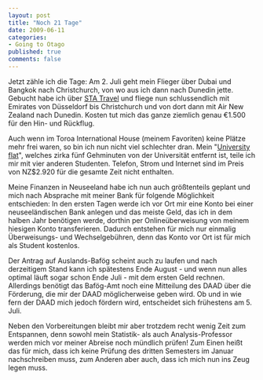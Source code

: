 ```yaml
--- 
layout: post
title: "Noch 21 Tage"
date: 2009-06-11
categories: 
- Going to Otago
published: true
comments: false
---
```

Jetzt zähle ich die Tage: Am 2. Juli geht mein Flieger über Dubai und Bangkok nach Christchurch, von wo aus ich dann nach Dunedin jette. Gebucht habe ich über [STA Travel](http://www.statravel.de/cps/rde/xchg/de_division_web_live/) und fliege nun schlussendlich mit Emirates von Düsseldorf bis Christchurch und von dort dann mit Air New Zealand nach Dunedin. Kosten tut mich das ganze ziemlich genau €1.500 für den Hin- und Rückflug.

<!-- more -->

Auch wenn im Toroa International House (meinem Favoriten) keine Plätze mehr frei waren, so bin ich nun nicht viel schlechter dran. Mein "[University flat](http://www.otago.ac.nz/uniflats/)", welches zirka fünf Gehminuten von der Universität entfernt ist, teile ich mir mit vier anderen Studenten. Telefon, Strom und Internet sind im Preis von NZ$2.920 für die gesamte Zeit nicht enthalten.

Meine Finanzen in Neuseeland habe ich nun auch größtenteils geplant und mich nach Absprache mit meiner Bank für folgende Möglichkeit entschieden:  In den ersten Tagen werde ich vor Ort mir eine Konto bei einer neuseeländischen Bank anlegen und das meiste Geld, das ich in dem halben Jahr benötigen werde, dorthin per Onlineüberweisung von meinem hiesigen Konto transferieren. Dadurch entstehen für mich nur einmalig Überweisungs- und Wechselgebühren, denn das Konto vor Ort ist für mich als Student kostenlos.

Der Antrag auf Auslands-Bafög scheint auch zu laufen und nach derzeitigem Stand kann ich spätestens Ende August - und wenn nun alles optimal läuft sogar schon Ende Juli - mit dem ersten Geld rechnen. Allerdings benötigt das Bafög-Amt noch eine Mitteilung des DAAD über die Förderung, die mir der DAAD möglicherweise geben wird. Ob und in wie fern der DAAD mich jedoch fördern wird, entscheidet sich frühestens am 5. Juli.

Neben den Vorbereitungen bleibt mir aber trotzdem recht wenig Zeit zum Entspannen, denn sowohl mein Statistik- als auch Analysis-Professor werden mich vor meiner Abreise noch mündlich prüfen! Zum Einen heißt das für mich, dass ich keine Prüfung des dritten Semesters im Januar nachschreiben muss, zum Anderen aber auch, dass ich mich nun ins Zeug legen muss.
